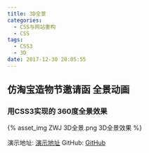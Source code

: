```yaml
---
title: 3D全景
categories:
  - CSS与网站重构
  - CSS
tags:
  - CSS3
  - 3D
date: 2017-12-30 20:05:55
---
```


## 仿淘宝造物节邀请函 全景动画

### 用CSS3实现的 360度全景效果

{% asset_img ZWJ 3D全景.png 3D全景效果 %}
 
演示地址: [演示地址](https://yllg.github.io/ZWJ/)
GitHub: [GitHub](https://github.com/yllg/ZWJ)


